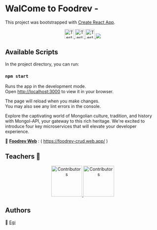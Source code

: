 # WalCome to Foodrev -

This project was bootstrapped with [Create React App](https://github.com/facebook/create-react-app).

<p align="center">
  <a href="https://github.com/EegiiSte/FoodRev">
    <img src="https://firebasestorage.googleapis.com/v0/b/foodrev-crud.appspot.com/o/download.png?alt=media&token=5729ee19-0aa7-4e7e-a379-76d20058111f
    " alt="Tests"
    width="30px"
      height="30px">
    <img src="https://firebasestorage.googleapis.com/v0/b/foodrev-crud.appspot.com/o/images.png?alt=media&token=72986d83-a146-4f6a-ad17-cf6f5a74274f
    " alt="Tests"
    width="30px"
      height="30px">
    <img src="https://firebasestorage.googleapis.com/v0/b/foodrev-crud.appspot.com/o/images%20(1).png?alt=media&token=5d08c68a-5cf5-465d-88a8-00ff8e78f902
    " alt="Tests"
    width="30px"
      height="30px">
  </a>
  <a href="https://foodrev-crud.web.app//">
    <img src="https://firebasestorage.googleapis.com/v0/b/foodrev-crud.appspot.com/o/Screen%20Shot%202023-11-13%20at%2019.40.10.png?alt=media&token=1b643fdc-93ca-4b5e-8665-219a721427f2">
  </a>
  
</p>

## Available Scripts

In the project directory, you can run:

### `npm start`

Runs the app in the development mode.\
Open [http://localhost:3000](http://localhost:3000) to view it in your browser.

The page will reload when you make changes.\
You may also see any lint errors in the console.

Explore the captivating world of Mongolian culture, tradition, and history with Mongol-API, your gateway to this rich heritage. We're excited to introduce four key microservices that will elevate your developer experience.

🔗 [**Foodrev Web**](https://foodrev-crud.web.app) : ( https://foodrev-crud.web.app/ )

## **Teachers** 📝

<div align="center">
  <a href="https://github.com/TRIE-Tech/mongol-api/graphs/contributors">
  <img src="https://scontent-sea1-1.xx.fbcdn.net/v/t1.18169-9/1012330_589064904457832_88542895_n.jpg?_nc_cat=101&ccb=1-7&_nc_sid=7a1959&_nc_ohc=Tb9VCMVNIaUAX_ZF90L&_nc_ht=scontent-sea1-1.xx&oh=00_AfCVnA6LZirQ9c_S-wjiXxbPQvzSswuTFbB0qXrZh5JJeQ&oe=6562CC4D"
      alt="Contributors"
      width="100px"
      height="100px" />
  <img src="https://avatars.githubusercontent.com/u/91991743?v=4"
      alt="Contributors"
      width="100px"
      height="100px" />

  </a>
</div>

## Authors

🎨 [Egi](https://github.com/EegiiSte)
